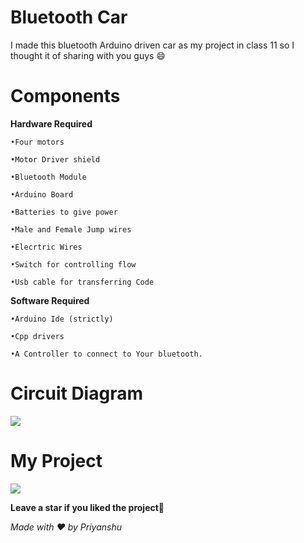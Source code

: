 # Bluetooth Car
I made this bluetooth Arduino driven car as my project in class 11 so I thought it of sharing with you guys 😄
# Components 
**Hardware Required** 
```
•Four motors

•Motor Driver shield

•Bluetooth Module

•Arduino Board

•Batteries to give power

•Male and Female Jump wires 

•Elecrtric Wires

•Switch for controlling flow 

•Usb cable for transferring Code 
```
**Software Required**
```
•Arduino Ide (strictly)

•Cpp drivers 
 
•A Controller to connect to Your bluetooth.
```
# Circuit Diagram
<img src="https://cdn.discordapp.com/attachments/907528094246662164/919215094590763058/bluetooth_car_circuit2.jpg">

# My Project 

<img src ="https://media.discordapp.net/attachments/732683540143013948/755419301397135440/Screenshot_20200915-185604__01.jpg">

**Leave a star if you liked the project**🌟

*Made with ❤️ by Priyanshu*
